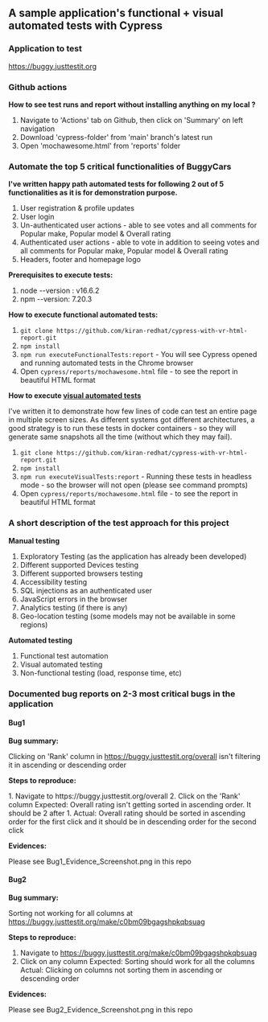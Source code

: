 ## A sample application's functional + visual automated tests with Cypress

### Application to test
https://buggy.justtestit.org

### Github actions
<b> How to see test runs and report without installing anything on my local ? </b>
1. Navigate to 'Actions' tab on Github, then click on 'Summary' on left navigation
2. Download 'cypress-folder' from 'main' branch's latest run
2. Open 'mochawesome.html' from 'reports' folder

### Automate the top 5 critical functionalities of BuggyCars
<b> I've written happy path automated tests for following 2 out of 5 functionalities as it is for demonstration purpose. </b>
1. User registration & profile updates
2. User login
3. Un-authenticated user actions - able to see votes and all comments for Popular make, Popular model & Overall rating
4. Authenticated user actions - able to vote in addition to seeing votes and all comments for Popular make, Popular model & Overall rating
5. Headers, footer and homepage logo

<b> Prerequisites to execute tests:</b>
1. node --version : v16.6.2
2. npm --version: 7.20.3

<b>  How to execute functional automated tests:</b> 
1. `git clone https://github.com/kiran-redhat/cypress-with-vr-html-report.git`
2. `npm install`
3. `npm run executeFunctionalTests:report` - You will see Cypress opened and running automated tests in the Chrome browser
4. Open `cypress/reports/mochawesome.html` file - to see the report in beautiful HTML format

<b>  How to execute [visual automated tests](https://medium.com/norwich-node-user-group/visual-regression-testing-with-cypress-io-and-cypress-image-snapshot-99c520ccc595) </b> 
<p> I've written it to demonstrate how few lines of code can test an entire page in multiple screen sizes.
As different systems got different architectures, a good strategy is to run these tests in docker containers - so they will generate same snapshots all the time (without which they may fail). </p>

1. `git clone https://github.com/kiran-redhat/cypress-with-vr-html-report.git`
2. `npm install`
3. `npm run executeVisualTests:report` - Running these tests in headless mode - so the browser will not open (please see command prompts)
4. Open `cypress/reports/mochawesome.html` file - to see the report in beautiful HTML format

### A short description of the test approach for this project

<b> Manual testing</b>
1. Exploratory Testing (as the application has already been developed)
2. Different supported Devices testing
3. Different supported browsers testing
4. Accessibility testing
5. SQL injections as an authenticated user
6. JavaScript errors in the browser
7. Analytics testing (if there is any)
8. Geo-location testing (some models may not be available in some regions)

<b> Automated testing</b>
1. Functional test automation
2. Visual automated testing
3. Non-functional testing (load, response time, etc)

### Documented bug reports on 2-3 most critical bugs in the application

#### Bug1
<b> Bug summary: </b> <p>Clicking on 'Rank' column in https://buggy.justtestit.org/overall isn't filtering it in ascending or descending order</p>
<b> Steps to reproduce: </b>
<p>
1. Navigate to https://buggy.justtestit.org/overall
2. Click on the 'Rank' column
Expected: Overall rating isn't getting sorted in ascending order. It should be 2 after 1.
Actual: Overall rating should be sorted in ascending order for the first click and it should be in descending order for the second click</p>
<b> Evidences: </b> <p> Please see Bug1_Evidence_Screenshot.png in this repo</p>

#### Bug2
<b> Bug summary: </b> <p>Sorting not working for all columns at https://buggy.justtestit.org/make/c0bm09bgagshpkqbsuag</p>
<b> Steps to reproduce: </b><p>
1. Navigate to https://buggy.justtestit.org/make/c0bm09bgagshpkqbsuag
2. Click on any column
Expected: Sorting should work for all the columns
Actual: Clicking on columns not sorting them in ascending or descending order</p>

<b> Evidences: </b> <p>Please see Bug2_Evidence_Screenshot.png in this repo</p>
